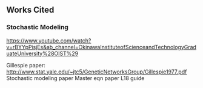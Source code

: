 ## Works Cited
### Stochastic Modeling
https://www.youtube.com/watch?v=rBYYpPisjEs&ab_channel=OkinawaInstituteofScienceandTechnologyGraduateUniversity%28OIST%29

Gillespie paper: http://www.stat.yale.edu/~jtc5/GeneticNetworksGroup/Gillespie1977.pdf
Stochastic modeling paper
Master eqn paper 
L18 guide
